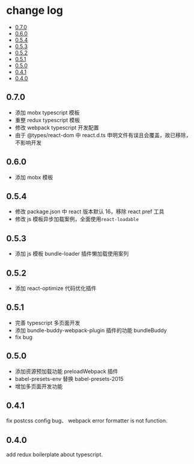 # change log

* [0.7.0](#0.7.0)
* [0.6.0](#0.6.0)
* [0.5.4](#0.5.4)
* [0.5.3](#0.5.3)
* [0.5.2](#0.5.2)
* [0.5.1](#0.5.1)
* [0.5.0](#0.5.0)
* [0.4.1](#0.4.1)
* [0.4.0](#0.4.0)

## 0.7.0

* 添加 mobx typescript 模板
* 重整 redux typescript 模板
* 修改 webpack typescript 开发配置
* 由于 @types/react-dom 中 react.d.ts 申明文件有误且会覆盖，故已移除，不影响开发

## 0.6.0

* 添加 mobx 模板

## 0.5.4

* 修改 package.json 中 react 版本默认 16，移除 react pref 工具
* 修改 js 模板异步加载案例，全面使用`react-loadable`

## 0.5.3

* 添加 js 模板 bundle-loader 插件懒加载使用案列

## 0.5.2

* 添加 react-optimize 代码优化插件

## 0.5.1

* 完善 typescript 多页面开发
* 添加 bundle-buddy-webpack-plugin 插件的功能 bundleBuddy
* fix bug

## 0.5.0

* 添加资源预加载功能 preloadWebpack 插件
* babel-presets-env 替换 babel-presets-2015
* 增加多页面开发功能

## 0.4.1

fix postcss config bug、 webpack error formatter is not function.

## 0.4.0

add redux boilerplate about typescript.
